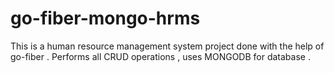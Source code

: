 # go-fiber-mongo-hrms
This is a human resource management system project done with the help of go-fiber . 
Performs all CRUD operations , uses MONGODB for database . 
